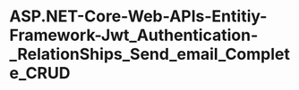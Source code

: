 # ASP.NET-Core-Web-APIs-Entitiy-Framework-Jwt_Authentication-_RelationShips_Send_email_Complete_CRUD